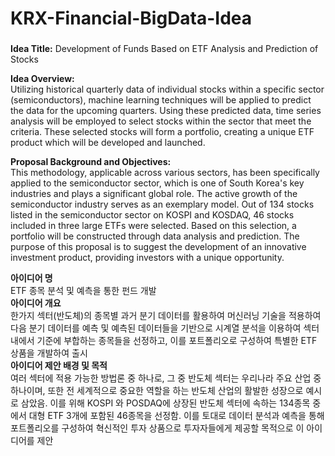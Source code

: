 # KRX-Financial-BigData-Idea

###
**Idea Title:** Development of Funds Based on ETF Analysis and Prediction of Stocks

**Idea Overview:**  
Utilizing historical quarterly data of individual stocks within a specific sector (semiconductors), machine learning techniques will be applied to predict the data for the upcoming quarters. Using these predicted data, time series analysis will be employed to select stocks within the sector that meet the criteria. These selected stocks will form a portfolio, creating a unique ETF product which will be developed and launched.

**Proposal Background and Objectives:**  
This methodology, applicable across various sectors, has been specifically applied to the semiconductor sector, which is one of South Korea's key industries and plays a significant global role. The active growth of the semiconductor industry serves as an exemplary model. Out of 134 stocks listed in the semiconductor sector on KOSPI and KOSDAQ, 46 stocks included in three large ETFs were selected. Based on this selection, a portfolio will be constructed through data analysis and prediction. The purpose of this proposal is to suggest the development of an innovative investment product, providing investors with a unique opportunity.


**아이디어 명**  
ETF 종목 분석 및 예측을 통한 펀드 개발   
**아이디어 개요**  
   한가지 섹터(반도체)의 종목별 과거 분기 데이터를 활용하여 머신러닝 기술을 적용하여 다음 분기 데이터를 예측 및 예측된 데이터들을 기반으로 시계열 분석을 이용하여 섹터 내에서 기준에 부합하는 종목들을 선정하고, 이를 포트폴리오로 구성하여 특별한 ETF 상품을 개발하여 출시  
**아이디어 제안 배경 및 목적**  
 여러 섹터에 적용 가능한 방법론 중 하나로, 그 중 반도체 섹터는 우리나라 주요 산업 중 하나이며, 또한 전 세계적으로 중요한 역할을 하는 반도체 산업의 활발한 성장으로 예시로 삼았음. 이를 위해 KOSPI 와 POSDAQ에 상장된 반도체 섹터에 속하는 134종목 중에서 대형 ETF 3개에 포함된 46종목을 선정함. 이를 토대로 데이터 분석과 예측을 통해 포트폴리오를 구성하여 혁신적인 투자 상품으로 투자자들에게 제공할 목적으로 이 아이디어를 제안  
